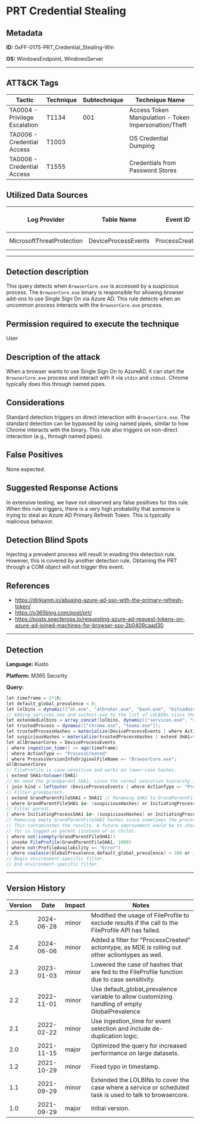 # PRT Credential Stealing

## Metadata
**ID:** 0xFF-0175-PRT_Credential_Stealing-Win

**OS:** WindowsEndpoint, WindowsServer

---

## ATT&CK Tags

| Tactic | Technique | Subtechnique | Technique Name |
|---|---|---| --- |
| TA0004 - Privilege Escalation | T1134 | 001 | Access Token Manipulation - Token Impersonation/Theft|
| TA0006 - Credential Access | T1003 |  | OS Credential Dumping|
| TA0006 - Credential Access | T1555 |  | Credentials from Password Stores|

## Utilized Data Sources

| Log Provider | Table Name | Event ID | Event Name | ATT&CK Data Source | ATT&CK Data Component|
|---------|---------|---------|----------|---------|---------|
|MicrosoftThreatProtection|DeviceProcessEvents|ProcessCreated||Command|Command Execution|
---

## Detection description
This query detects when `BrowserCore.exe` is accessed by a suspicious process. The `BrowserCore.exe` binary is responsible for allowing browser add-ons to use Single Sign On via Azure AD. This rule detects when an uncommon process interacts with the `BrowserCore.exe` process.



## Permission required to execute the technique
User


## Description of the attack
When a browser wants to use Single Sign On to AzureAD, it can start the `BrowserCore.exe` process and interact with it via `stdin` and `stdout`. Chrome typically does this through named pipes.


## Considerations
Standard detection triggers on direct interaction with `BrowserCore.exe`. The standard detection can be bypassed by using named pipes, similar to how Chrome interacts with the binary. This rule also triggers on non-direct interaction (e.g., through named pipes).


## False Positives
None expected.


## Suggested Response Actions
In extensive testing, we have not observed any false positives for this rule. When this rule triggers, there is a very high probability that someone is trying to steal an Azure AD Primary Refresh Token. This is typically malicious behavior.


## Detection Blind Spots
Injecting a prevalent process will result in evading this detection rule. However, this is covered by another detection rule. Obtaining the PRT through a COM object will not trigger this event.


## References
* https://dirkjanm.io/abusing-azure-ad-sso-with-the-primary-refresh-token/
* https://o365blog.com/post/prt/
* https://posts.specterops.io/requesting-azure-ad-request-tokens-on-azure-ad-joined-machines-for-browser-sso-2b0409caad30

---
## Detection

**Language:** Kusto

**Platform:** M365 Security

**Query:**
```C#
let timeframe = 2*1h;
let default_global_prevalence = 0;
let lolbins = dynamic(["at.exe", "atbroker.exe", "bash.exe", "bitsadmin.exe", "certreq.exe", "certutil.exe", "cmd.exe", "cmdkey.exe", "cmstp.exe", "control.exe", "csc.exe", "cscript.exe", "desktopimgdownldr.exe", "dfsvc.exe", "diantz.exe", "diskshadow.exe", "dnscmd.exe", "esentutl.exe", "eventvwr.exe", "expand.exe", "extexport.exe", "extrac32.exe", "findstr.exe", "forfiles.exe", "ftp.exe", "gfxdownloadwrapper.exe", "gpscript.exe", "hh.exe", "ie4uinit.exe", "ieexec.exe", "ilasm.exe", "infdefaultinstall.exe", "installutil.exe", "jsc.exe", "makecab.exe", "mavinject.exe", "microsoft.workflow.compiler.exe", "mmc.exe", "mpcmdrun.exe", "msbuild.exe", "msconfig.exe", "msdt.exe", "mshta.exe", "msiexec.exe", "netsh.exe", "odbcconf.exe", "pcalua.exe", "pcwrun.exe", "pktmon.exe", "presentationhost.exe", "print.exe", "psr.exe", "rasautou.exe", "reg.exe", "regasm.exe", "regedit.exe", "regini.exe", "register-cimprovider.exe", "regsvcs.exe", "regsvr32.exe", "replace.exe", "rpcping.exe", "rundll32.exe", "runonce.exe", "runscripthelper.exe", "sc.exe", "schtasks.exe", "scriptrunner.exe", "syncappvpublishingserver.exe", "ttdinject.exe", "tttracer.exe", "vbc.exe", "verclsid.exe", "wab.exe", "wmic.exe", "wscript.exe", "wsreset.exe", "xwizard.exe", "agentexecutor.exe", "appvlp.exe", "bginfo.exe", "cdb.exe", "csi.exe", "devtoolslauncher.exe", "dnx.exe", "dotnet.exe", "dxcap.exe", "excel.exe", "mftrace.exe", "msdeploy.exe", "msxsl.exe", "ntdsutil.exe", "powerpnt.exe", "rcsi.exe", "sqldumper.exe", "sqlps.exe", "sqltoolsps.exe", "squirrel.exe", "te.exe", "tracker.exe", "vsjitdebugger.exe", "winword.exe", "wsl.exe", "powershell.exe", "pwsh.exe"]);
// Adding services.exe and svchost.exe to the list of LOLBINs since these can be abused to start cmd.exe and talk to browsercore.
let extendedLolbins = array_concat(lolbins, dynamic(["services.exe", "svchost.exe"]));
let trustedProcess = dynamic(["chrome.exe", "teams.exe"]);
let trustedProcessHashes = materialize(DeviceProcessEvents | where ActionType =~ "ProcessCreated" |  where FileName in~ (trustedProcess) | distinct SHA1);
let suspiciousHashes = materialize(trustedProcessHashes | extend SHA1=tolower(SHA1) | invoke FileProfile(SHA1, 1000) | where not(ProfileAvailability =~ "Error") | where coalesce(GlobalPrevalence,default_global_prevalence) < 200 or isempty(GlobalPrevalence));
let allBrowserCores = DeviceProcessEvents
| where ingestion_time() >= ago(timeframe)
| where ActionType =~ "ProcessCreated"
| where ProcessVersionInfoOriginalFileName =~ "BrowserCore.exe";
allBrowserCores
// FileProfile is case-sensitive and works on lower-case hashes.
| extend SHA1=tolower(SHA1)
// We need the grandparent SHA1, since the normal execution hierarchy is chrome->cmd->browsercore.exe (or similar with Teams).
| join kind = leftouter (DeviceProcessEvents | where ActionType =~ "ProcessCreated" | where FileName in~ ((allBrowserCores | project InitiatingProcessParentFileName))) on $left.InitiatingProcessParentId == $right.ProcessId, DeviceId, $left.InitiatingProcessParentFileName == $right.FileName
// Filter grandparent.
| extend GrandParentFileSHA1 = SHA11 // Renaming SHA1 to GrandParentFileSHA1 for future readability.
| where GrandParentFileSHA1 in~ (suspiciousHashes) or InitiatingProcessParentFileName !in~ (trustedProcess)
// Filter parent.
| where InitiatingProcessSHA1 in~ (suspiciousHashes) or InitiatingProcessFileName !in~ (trustedProcess)
// Removing empty GrandParentFileSHA1 hashes since sometimes the process start event is not logged and hence GrandParentFileSHA1 is empty.
// This contaminates the results. A future improvement would be to check if the trusted process we're looking
// for is logged as parent (instead of as child).
| where not(isempty(GrandParentFileSHA1))
| invoke FileProfile(GrandParentFileSHA1, 1000)
| where not(ProfileAvailability =~ "Error")
| where coalesce(GlobalPrevalence,default_global_prevalence) < 200 or isempty(GlobalPrevalence) or InitiatingProcessParentFileName in~ (extendedLolbins)
// Begin environment-specific filter.
// End environment-specific filter.
```

---

## Version History
| Version | Date | Impact | Notes |
|---------|------|--------|------|
| 2.5  | 2024-06-28| minor | Modified the usage of FileProfile to exclude results if the call to the FileProfile API has failed. |
| 2.4  | 2024-06-06| minor | Added a filter for "ProcessCreated" actiontype, as MDE is rolling out other actiontypes as well. |
| 2.3  | 2023-01-03| minor | Lowered the case of hashes that are fed to the FileProfile function due to case sensitivity. |
| 2.2  | 2022-11-01| minor | Use default_global_prevalence variable to allow customizing handling of empty GlobalPrevalence |
| 2.1  | 2022-02-22| minor | Use ingestion_time for event selection and include de-duplication logic. |
| 2.0  | 2021-11-15| major | Optimized the query for increased performance on large datasets. |
| 1.2  | 2021-10-29| minor | Fixed typo in timestamp. |
| 1.1  | 2021-09-29| minor | Extended the LOLBINs to cover the case where a service or scheduled task is used to talk to browsercore. |
| 1.0  | 2021-09-29| major | Initial version. |